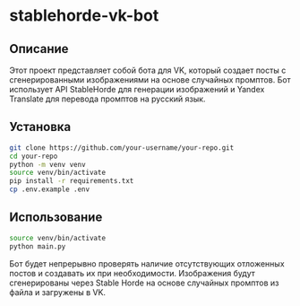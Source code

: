 # stablehorde-vk-bot
## Описание
Этот проект представляет собой бота для VK, который создает посты с сгенерированными изображениями на основе случайных промптов. Бот использует API StableHorde для генерации изображений и Yandex Translate для перевода промптов на русский язык.

## Установка

``` bash
git clone https://github.com/your-username/your-repo.git
cd your-repo
python -m venv venv
source venv/bin/activate
pip install -r requirements.txt
cp .env.example .env
```

## Использование
``` bash
source venv/bin/activate
python main.py
```
Бот будет непрерывно проверять наличие отсутствующих отложенных постов и создавать их при необходимости. Изображения будут сгенерированы через Stable Horde на основе случайных промптов из файла и загружены в VK.
